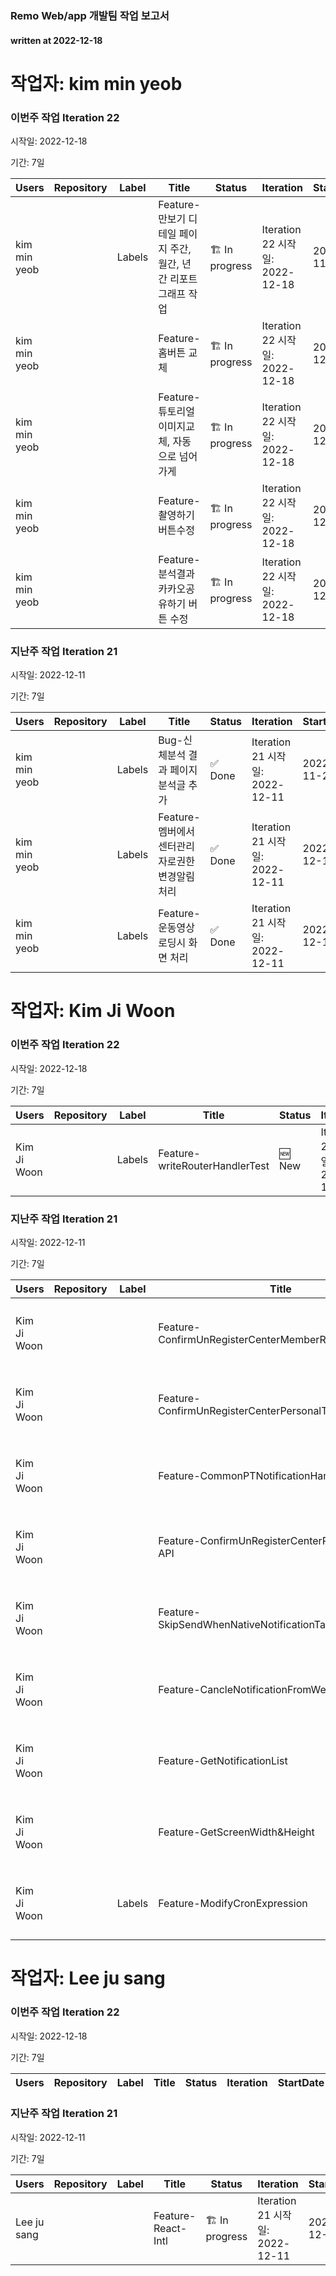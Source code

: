 ### Remo Web/app 개발팀 작업 보고서

#### written at 2022-12-18

# 작업자: kim min yeob

### 이번주 작업 Iteration 22


시작일: 2022-12-18


기간: 7일

| Users | Repository | Label | Title | Status | Iteration | StartDate | DueDate | PullRequest |
| ----- | ---------- | ----- | ----- | ------ | --------- | --------- | ------- | ----------- |
| kim min yeob |  | Labels | Feature-만보기 디테일 페이지 주간, 월간, 년간 리포트 그래프 작업 | 🏗 In progress | Iteration 22 시작일: 2022-12-18 | 2022-11-28 | 2022-12-23 |  |
| kim min yeob |  |  | Feature-홈버튼 교체 | 🏗 In progress | Iteration 22 시작일: 2022-12-18 | 2022-12-19 | 2022-12-23 |  |
| kim min yeob |  |  | Feature-튜토리얼 이미지교체, 자동으로 넘어가게 | 🏗 In progress | Iteration 22 시작일: 2022-12-18 | 2022-12-19 | 2022-12-23 |  |
| kim min yeob |  |  | Feature-촬영하기 버튼수정 | 🏗 In progress | Iteration 22 시작일: 2022-12-18 | 2022-12-19 | 2022-12-23 |  |
| kim min yeob |  |  | Feature-분석결과 카카오공유하기 버튼 수정 | 🏗 In progress | Iteration 22 시작일: 2022-12-18 | 2022-12-19 | 2022-12-23 |  |

### 지난주 작업 Iteration 21


시작일: 2022-12-11


기간: 7일

| Users | Repository | Label | Title | Status | Iteration | StartDate | DueDate | PullRequest |
| ----- | ---------- | ----- | ----- | ------ | --------- | --------- | ------- | ----------- |
| kim min yeob |  | Labels | Bug-신체분석 결과 페이지 분석글 추가 | ✅ Done | Iteration 21 시작일: 2022-12-11 | 2022-11-28 | 2022-12-16 |  |
| kim min yeob |  | Labels | Feature-멤버에서센터관리자로권한변경알림처리 | ✅ Done | Iteration 21 시작일: 2022-12-11 | 2022-12-12 | 2022-12-16 |  |
| kim min yeob |  | Labels | Feature-운동영상 로딩시 화면 처리 | ✅ Done | Iteration 21 시작일: 2022-12-11 | 2022-12-12 | 2022-12-16 |  |

# 작업자: Kim Ji Woon

### 이번주 작업 Iteration 22


시작일: 2022-12-18


기간: 7일

| Users | Repository | Label | Title | Status | Iteration | StartDate | DueDate | PullRequest |
| ----- | ---------- | ----- | ----- | ------ | --------- | --------- | ------- | ----------- |
| Kim Ji Woon |  | Labels | Feature-writeRouterHandlerTest | 🆕 New | Iteration 22 시작일: 2022-12-18 |  | 2022-10-31 |  |

### 지난주 작업 Iteration 21


시작일: 2022-12-11


기간: 7일

| Users | Repository | Label | Title | Status | Iteration | StartDate | DueDate | PullRequest |
| ----- | ---------- | ----- | ----- | ------ | --------- | --------- | ------- | ----------- |
| Kim Ji Woon |  |  | Feature-ConfirmUnRegisterCenterMemberRunnable | ✅ Done | Iteration 21 시작일: 2022-12-11 |  | 2022-12-02 |  |
| Kim Ji Woon |  |  | Feature-ConfirmUnRegisterCenterPersonalTrainingRunnable | ✅ Done | Iteration 21 시작일: 2022-12-11 |  | 2022-12-02 | 제목: chore: add handle logic to ConfirmUnRegisterCenterPersonalTrainingRunnable 병합일: 2022-12-12 |
| Kim Ji Woon |  |  | Feature-CommonPTNotificationHandle | ✅ Done | Iteration 21 시작일: 2022-12-11 |  | 2022-12-13 | 제목: chore: add handle logic to ConfirmUnRegisterPersonalTrainingRunnable 병합일: 2022-12-12 |
| Kim Ji Woon |  |  | Feature-ConfirmUnRegisterCenterPersonalTraining API | ✅ Done | Iteration 21 시작일: 2022-12-11 |  | 2022-12-13 | 제목: chore: modify sendUnRegisterPersonalTrainingNotification interaction type 병합일: 2022-12-12 |
| Kim Ji Woon |  |  | Feature-SkipSendWhenNativeNotificationTaskExecute | ✅ Done | Iteration 21 시작일: 2022-12-11 | 2022-12-12 | 2022-12-13 | 제목: chore: modify action intent handle logic 병합일: 2022-12-13 |
| Kim Ji Woon |  |  | Feature-CancleNotificationFromWebView | ✅ Done | Iteration 21 시작일: 2022-12-11 | 2022-12-13 | 2022-12-14 | 제목: chore: add cancelNativeNotificationUI bridge function 병합일: 2022-12-14 |
| Kim Ji Woon |  |  | Feature-GetNotificationList | ✅ Done | Iteration 21 시작일: 2022-12-11 | 2022-12-13 | 2022-12-14 | 제목: chore: add getNotifications 병합일: 2022-12-13 |
| Kim Ji Woon |  |  | Feature-GetScreenWidth&Height | ✅ Done | Iteration 21 시작일: 2022-12-11 | 2022-12-14 | 2022-12-14 | 제목: chore: add getScreen size functions to bridge 병합일: 2022-12-14 |
| Kim Ji Woon |  | Labels | Feature-ModifyCronExpression | 🏗 In progress | Iteration 21 시작일: 2022-12-11 | 2022-12-15 | 2022-12-15 |  |

# 작업자: Lee ju sang

### 이번주 작업 Iteration 22


시작일: 2022-12-18


기간: 7일

| Users | Repository | Label | Title | Status | Iteration | StartDate | DueDate | PullRequest |
| ----- | ---------- | ----- | ----- | ------ | --------- | --------- | ------- | ----------- |


### 지난주 작업 Iteration 21


시작일: 2022-12-11


기간: 7일

| Users | Repository | Label | Title | Status | Iteration | StartDate | DueDate | PullRequest |
| ----- | ---------- | ----- | ----- | ------ | --------- | --------- | ------- | ----------- |
| Lee ju sang |  |  | Feature-React-Intl | 🏗 In progress | Iteration 21 시작일: 2022-12-11 | 2022-12-15 |  |  |
